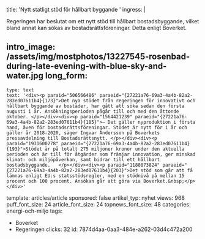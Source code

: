 title: 'Nytt statligt stöd för hållbart byggande  '
ingress: |
  <p><span class="TextRun SCXW101416700"><span class="NormalTextRun SCXW101416700">Regeringen </span><span class="TextRun SCXW101416700"><span class="NormalTextRun SCXW101416700">har beslutat om ett </span><span class="TextRun SCXW101416700"><span class="NormalTextRun SCXW101416700">nytt stöd till hållbart bostadsbyggande, </span><span class="TextRun SCXW101416700"><span class="NormalTextRun SCXW101416700">vilket</span></span><span class="TextRun SCXW101416700"><span class="NormalTextRun SCXW101416700"> bland annat kan sökas av bostadsrättsföreningar. Detta enligt Bover</span></span><span class="TextRun SCXW101416700"><span class="NormalTextRun SCXW101416700">ket.</span></span> </span></span></span>
  </p>
  
intro_image: /assets/img/mostphotos/13227545-rosenbad-during-late-evening-with-blue-sky-and-water.jpg
long_form:
  -
    type: text
    text: '<div><p paraid="506566486" paraeid="{27221a76-69a3-4a4b-82a2-283ed07611b4}{173}">Det nya stödet från regeringen för innovativt och hållbart byggande av bostäder, har gått att söka sedan den första augusti i år. Ansökningsperioden pågår till och med den åttonde oktober. </p></div><div><p paraid="1564421239" paraeid="{27221a76-69a3-4a4b-82a2-283ed07611b4}{185}">– Det gäller nyproduktion i första hand, även för bostadsrättsföreningar. Stödet är nytt för i år och gäller år 2018-2020, säger Ingvar Andersson på Boverkets pressavdelning till Bostadsrättsnytt. </p></div><div><p paraid="1931600278" paraeid="{27221a76-69a3-4a4b-82a2-283ed07611b4}{193}">Stödet är på totalt 275 miljoner kronor under den aktuella perioden och är till för åtgärder som främjar innovation, ger minskad klimat- och miljöpåverkan, samt bidrar till ett hållbart bostadsbyggande.   </p></div><div><p paraid="1180873824" paraeid="{27221a76-69a3-4a4b-82a2-283ed07611b4}{203}">Det stöd som går att få lämnas enligt EU:s statsstödsregler, med en stödnivå på mellan 15 procent och 100 procent. Ansökan går att göra via Boverket.&nbsp;</p></div>'
template: articles/article
sponsored: false
artikel_typ: nyhet
views: 968
puff_font_size: 24
article_font_size: 24
topnews_font_size: 48
categories: energi-och-miljo
tags:
  - Boverket
  - Regeringen
clicks: 32
id: 7874d4aa-0aa3-484e-a262-03d4c472a200
